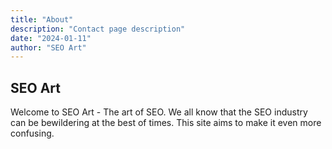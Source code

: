 ```yaml
---
title: "About"
description: "Contact page description"
date: "2024-01-11"
author: "SEO Art"
---
```


## SEO Art

Welcome to SEO Art - The art of SEO. We all know that the SEO industry can be bewildering at the best of times. This site aims to make it even more confusing.
